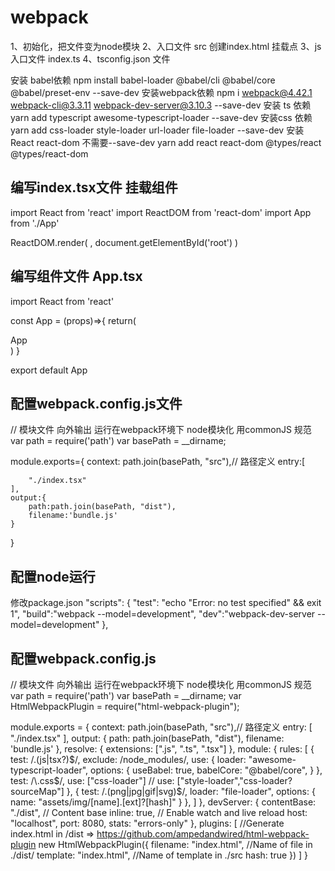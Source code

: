 # webpack
1、初始化，把文件变为node模块
2、入口文件 src 创建index.html 挂载点
3、js入口文件 index.ts
4、tsconfig.json 文件

安装 babel依赖
npm install babel-loader @babel/cli @babel/core @babel/preset-env --save-dev
安装webpack依赖
npm i webpack@4.42.1 webpack-cli@3.3.11 webpack-dev-server@3.10.3 --save-dev
安装 ts 依赖
yarn add  typescript awesome-typescript-loader --save-dev
安装css 依赖
yarn add css-loader style-loader url-loader file-loader --save-dev
安装 React react-dom  不需要--save-dev
yarn add react react-dom @types/react @types/react-dom 

## 编写index.tsx文件 挂载组件 
import React from 'react'
import ReactDOM from 'react-dom'
import App from './App'

ReactDOM.render(
  <App />,
  document.getElementById('root')
)

## 编写组件文件 App.tsx
import React from 'react'

const App = (props)=>{
    return(
        <div>
            App
        </div>
    )
}

export default App

## 配置webpack.config.js文件
// 模块文件 向外输出 运行在webpack环境下  node模块化 用commonJS 规范
var path = require('path')
var basePath = __dirname;


module.exports={
    context: path.join(basePath, "src"),// 路径定义
    entry:[

        "./index.tsx"
    ],
    output:{
        path:path.join(basePath, "dist"),
        filename:'bundle.js'
    }
}

## 配置node运行
修改package.json
"scripts": {
    "test": "echo \"Error: no test specified\" && exit 1",
    "build":"webpack --model=development",
    "dev":"webpack-dev-server --model=development"
  },

## 配置webpack.config.js
// 模块文件 向外输出 运行在webpack环境下  node模块化 用commonJS 规范
var path = require('path')
var basePath = __dirname;
var HtmlWebpackPlugin = require("html-webpack-plugin");


module.exports = {
    context: path.join(basePath, "src"),// 路径定义
    entry: [
        "./index.tsx"
    ],
    output: {
        path: path.join(basePath, "dist"),
        filename: 'bundle.js'
    },
    resolve: {
        extensions: [".js", ".ts", ".tsx"]
    },
    module: {
        rules: [
            {
                test: /\.(js|tsx?)$/,
                exclude: /node_modules/,
                use: {
                    loader: "awesome-typescript-loader",
                    options: {
                        useBabel: true,
                        babelCore: "@babel/core",
                    }
                },
                test: /\.css$/,
                use: ["css-loader"]
                // use: ["style-loader","css-loader?sourceMap"]
            },
            {
                test: /\.(png|jpg|gif|svg)$/,
                loader: "file-loader",
                options: {
                    name: "assets/img/[name].[ext]?[hash]"
                }
            },
        ]
    },
    devServer: {
        contentBase: "./dist", // Content base
        inline: true, // Enable watch and live reload
        host: "localhost",
        port: 8080,
        stats: "errors-only"
    },
    plugins: [
        //Generate index.html in /dist => https://github.com/ampedandwired/html-webpack-plugin
        new HtmlWebpackPlugin({
            filename: "index.html", //Name of file in ./dist/
            template: "index.html", //Name of template in ./src
            hash: true
        })
    ]
}